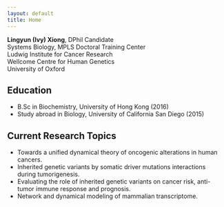 ```yaml
---
layout: default
title: Home
---
```


**Lingyun (Ivy) Xiong**, DPhil Candidate \
Systems Biology, MPLS Doctoral Training Center \
Ludwig Institute for Cancer Research \
Wellcome Centre for Human Genetics \
University of Oxford

## **Education** 

* B.Sc in Biochemistry, University of Hong Kong (2016) 
* Study abroad in Biology, University of California San Diego (2015)


## **Current Research Topics**
- Towards a unified dynamical theory of oncogenic alterations in human cancers. 
- Inherited genetic variants by somatic driver mutations interactions during tumorigenesis. 
- Evaluating the role of inherited genetic variants on cancer risk, anti-tumor immune response and prognosis.
- Network and dynamical modeling of mammalian transcriptome. 

